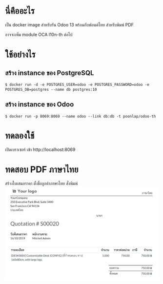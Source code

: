 # นี่คืออะไร
เป็น docker image สำหรับรัน Odoo 13  พร้อมกับฟอนต์ไทย สำหรับพิมพ์ PDF 

อาจจะเพิ่ม module OCA l10n-th ต่อไป

# ใช้อย่างไร
## สร้าง instance ของ PostgreSQL 
```
$ docker run -d -e POSTGRES_USER=odoo -e POSTGRES_PASSWORD=odoo -e POSTGRES_DB=postgres --name db postgres:10
```
## สร้าง instance ของ Odoo
```
$ docker run -p 8069:8069 --name odoo --link db:db -t poonlap/odoo-th
```

# ทดลองใช้
เปิดเบราเซอร์ เข้า http://localhost:8069

# ทดสอบ PDF ภาษาไทย
สร้างใบเสนอราคา ตั้งชื่อลูกค้าภาษาไทย สั่งพิมพ์ 
![](https://raw.githubusercontent.com/poonlap/images/master/testpdf.png)

